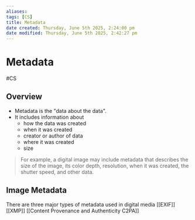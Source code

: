 ```yaml
---
aliases: 
tags: [CS]
title: Metadata
date created: Thursday, June 5th 2025, 2:24:00 pm
date modified: Thursday, June 5th 2025, 2:42:27 pm
---
```


# Metadata
#CS 
## Overview
- Metadata is the "data about the data". 
- It includes information about
	- how the data was created
	- when it was created
	- creator or author of data
	- where it was created
	- size
> For example, a digital image may include metadata that describes the size of the image, its color depth, resolution, when it was created, the shutter speed, and other data.

## Image Metadata
There are three major types of metadata used in digital media 
[[EXIF]]
[[XMP]]
[[Content Provenance and Authenticity C2PA]]
